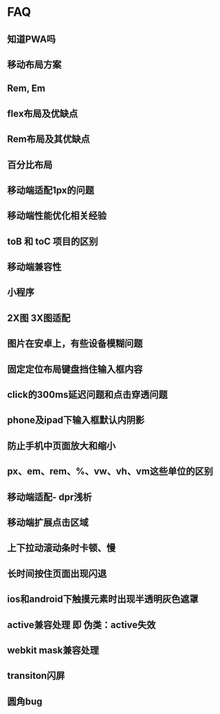 # FAQ

## 知道PWA吗

## 移动布局方案

## Rem, Em

## flex布局及优缺点

## Rem布局及其优缺点

## 百分比布局

## 移动端适配1px的问题

## 移动端性能优化相关经验

## toB 和 toC 项目的区别

## 移动端兼容性

## 小程序

## 2X图 3X图适配

## 图片在安卓上，有些设备模糊问题

## 固定定位布局键盘挡住输入框内容

## click的300ms延迟问题和点击穿透问题

## phone及ipad下输入框默认内阴影

## 防止手机中页面放大和缩小

## px、em、rem、%、vw、vh、vm这些单位的区别

## 移动端适配- dpr浅析

## 移动端扩展点击区域

## 上下拉动滚动条时卡顿、慢

## 长时间按住页面出现闪退

## ios和android下触摸元素时出现半透明灰色遮罩

## active兼容处理 即 伪类：active失效

## webkit mask兼容处理

## transiton闪屏

## 圆角bug
